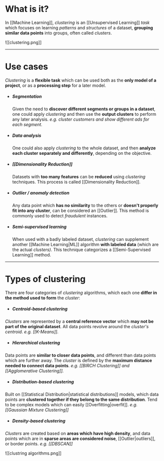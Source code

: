 # What is it?

In [[Machine Learning]], *clustering* is an [[Unsupervised Learning]] *task* which focuses on learning *patterns* and *structures* of a dataset, **grouping similar data points** into groups, often called *clusters*.

![[clustering.png]]
___
# Use cases

*Clustering* is a **flexible task** which can be used both as the **only model of a project**, or as a **processing step** for a later model.

- ##### Segmentation
	Given the need to **discover different segments or groups in a dataset**, one could apply *clustering* and then use the **output clusters** to perform any later analysis. *e.g. cluster customers and show different ads for each segment.*

- ##### Data analysis
	One could also apply *clustering* to the whole dataset, and then **analyze each cluster separately and differently**, depending on the objective.

- ##### [[Dimensionality Reduction]]
	Datasets with **too many features** can be **reduced** using *clustering* techniques. This process is called [[Dimensionality Reduction]].

- ##### Outlier / anomaly detection
	Any data point which **has no similarity** to the others or **doesn't properly fit into any cluster**, can be considered an [[Outlier]]. This method is commonly used to detect *fraudulent* instances.

 - ##### Semi-supervised learning
	When used with a badly labeled dataset, *clustering* can supplement another [[Machine Learning|ML]] algorithm **with labeled data** (which are the actual *clusters)*. This technique categorizes a [[Semi-Supervised Learning]] method.
___
# Types of clustering

There are four categories of *clustering* algorithms, which each one **differ in the method used to form** the *cluster*:

- ##### Centroid-based clustering
*Clusters* are represented by a **central reference vector** which **may not be part of the original dataset**. All data points revolve around the *cluster's centroid*. *e.g. [[K-Means]].*

- ##### Hierarchical clustering
Data points are **similar to closer data points**, and different than data points which are further away. The *cluster* is defined by the **maximum distance needed to connect data points**. *e.g. [[BIRCH Clustering]] and [[Agglomerative Clustering]].*

- ##### Distribution-based clustering
Built on [[Statistical Distribution|statistical distributions]] models, which data points are **clustered together if they belong to the same distribution**. Tend to be complex models which can easily [[Overfitting|overfit]]. *e.g. [[Gaussian Mixture Clustering]]* 

- ##### Density-based clustering
*Clusters* are created based on **areas which have high density**, and data points which are in **sparse areas are considered noise**, [[Outlier|outliers]], or border points. *e.g. [[DBSCAN]]*

![[clustring algorithms.png]]